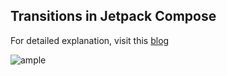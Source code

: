 ## Transitions in Jetpack Compose

For detailed explanation, visit this [blog](https://canopas.com/exploring-shared-element-transition-with-navigation-in-compose-7a4c5885deb2)


![ample](https://github.com/cp-megh-l/shared-element-transition-compose/assets/98312779/f6b83504-8079-44fa-8af3-33ad3d1a914b)
